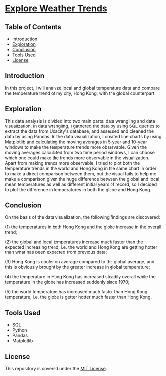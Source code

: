 # [Explore Weather Trends](https://alfred-kctang.github.io/Explore-Weather-Trends-Project/)

## Table of Contents

* [Introduction](#introduction)
* [Exploration](#exploration)
* [Conclusion](#conclusion)
* [Tools Used](#tools-used)
* [License](#license)

## Introduction

In this project, I will analyze local and global temperature data and compare the temperature trend of my city, Hong Kong, with the global counterpart.

## Exploration

This data analysis is divided into two main parts: data wrangling and data visualization. In data wrangling, I gathered the data by using SQL queries to extract the data from Udacity's database, and assessed and cleaned the data by using Pandas. In the data visualization, I created line charts by using Matplotlib and calculating the moving averages in 5-year and 10-year windows to make the temperature trends more observable. Given the moving averages calculated from two time period windows, I can choose which one could make the trends more observable in the visualization. Apart from making trends more observable, I tried to plot both the temperature trends in the world and Hong Kong in the same chart in order to make a direct comparison between them, but the visual fails to help me make a comparison given the huge difference between the global and local mean temperatures as well as different initial years of record, so I decided to plot the difference in temperatures in both the globe and Hong Kong.

## Conclusion

On the basis of the data visualization, the following findings are discovered:

(1) the temperatures in both Hong Kong and the globe increase in the overall trend;

(2) the global and local temperatures increase much faster than the expected increasing trend, i.e. the world and Hong Kong are getting hotter than what has been expected from previous data;

(3) Hong Kong is cooler on average compared to the global average, and this is obviously brought by the greater increase in global temperature;

(4) the temperature in Hong Kong has increased steadily overall while the temperature in the globe has increased suddenly since 1970;

(5) the world temperature has increased much faster than Hong Kong temperature, i.e. the globe is getter hotter much faster than Hong Kong.

## Tools Used

- SQL
- Python
- Pandas
- Matplotlib

## License

This repository is covered under the [MIT License](https://choosealicense.com/licenses/mit/).
